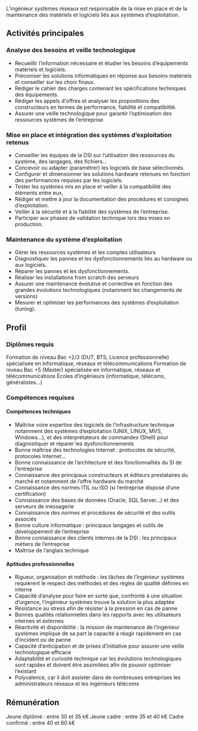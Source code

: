 L’ingénieur systèmes réseaux est responsable de la mise en place et de la maintenance des matériels et logiciels liés aux systèmes d’exploitation.

## Activités principales 

### Analyse des besoins et veille technologique 

- Recueillir l’information nécessaire et étudier les besoins d’équipements matériels et logiciels.
- Préconiser les solutions informatiques en réponse aux besoins matériels et conseiller sur les choix finaux.
- Rédiger le cahier des charges contenant les spécifications techniques des équipements.
- Rédiger les appels d'offres et analyser les propositions des constructeurs en termes de performance, fiabilité et compatibilité.
- Assurer une veille technologique pour garantir l’optimisation des ressources systèmes de l’entreprise.

### Mise en place et intégration des systèmes d’exploitation retenus 

- Conseiller les équipes de la DSI sur l’utilisation des ressources du système, des langages, des fichiers…
- Concevoir ou adapter (paramétrer) les logiciels de base sélectionnés.
- Configurer et dimensionner les solutions hardware retenues en fonction des performances requises par les logiciels.
- Tester les systèmes mis en place et veiller à la compatibilité des éléments entre eux,
- Rédiger et mettre à jour la documentation des procédures et consignes d’exploitation.
- Veiller à la sécurité et à la fiabilité des systèmes de l’entreprise.
- Participer aux phases de validation technique lors des mises en production.

### Maintenance du système d’exploitation 

- Gérer les ressources systèmes et les comptes utilisateurs
- Diagnostiquer les pannes et les dysfonctionnements liés au hardware ou aux logiciels.
- Réparer les pannes et les dysfonctionnements.
- Réaliser les installations from scratch des serveurs
- Assurer une maintenance évolutive et corrective en fonction des grandes évolutions technologiques (notamment les changements de versions)
- Mesurer et optimiser les performances des systèmes d’exploitation (tuning).

## Profil

### Diplômes requis 

Formation de niveau Bac +2/3 (DUT, BTS, Licence professionnelle) spécialisée en informatique, réseaux et télécommunications
Formation de niveau Bac +5 (Master) spécialisée en informatique, réseaux et télécommunications
Écoles d’ingénieurs (informatique, télécoms, généralistes...)

### Compétences requises

#### Compétences techniques

- Maîtrise voire expertise des logiciels de l’infrastructure technique notamment des systèmes d’exploitation (UNIX, LINUX, MVS, Windows…), et des interprétateurs de commandes (Shell) pour diagnostiquer et réparer les dysfonctionnements
- Bonne maîtrise des technologies Internet : protocoles de sécurité, protocoles Internet…
- Bonne connaissance de l’architecture et des fonctionnalités du SI de l’entreprise
- Connaissance des principaux constructeurs et éditeurs prestataires du marché et notamment de l’offre hardware du marché
- Connaissance des normes ITIL ou ISO (si l’entreprise dispose d’une certification)
- Connaissance des bases de données (Oracle, SQL Server…) et des serveurs de messagerie
- Connaissance des normes et procédures de sécurité et des outils associés
- Bonne culture informatique : principaux langages et outils de développement de l’entreprise
- Bonne connaissance des clients internes de la DSI : les principaux métiers de l’entreprise
- Maîtrise de l’anglais technique

#### Aptitudes professionnelles 

- Rigueur, organisation et méthode : les tâches de l’ingénieur systèmes requièrent le respect des méthodes et des règles de qualité définies en interne
- Capacité d’analyse pour faire en sorte que, confronté à une situation d’urgence, l’ingénieur systèmes trouve la solution la plus adaptée
- Résistance au stress afin de résister à la pression en cas de panne
- Bonnes qualités relationnelles dans les rapports avec les utilisateurs internes et externes
- Réactivité et disponibilité : la mission de maintenance de l’ingénieur systèmes implique de sa part la capacité à réagir rapidement en cas d’incident ou de panne
- Capacité d’anticipation et de prises d’initiative pour assurer une veille technologique efficace
- Adaptabilité et curiosité technique car les évolutions technologiques sont rapides et doivent être assimilées afin de pouvoir optimiser l’existant
- Polyvalence, car il doit assister dans de nombreuses entreprises les administrateurs réseaux et les ingénieurs télécoms

## Rémunération

Jeune diplômé : entre 30 et 35 k€
Jeune cadre : entre 35 et 40 k€
Cadre confirmé : entre 40 et 60 k€